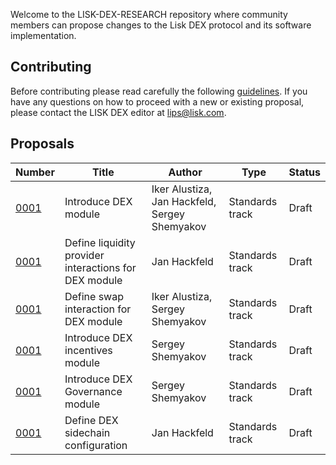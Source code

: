 Welcome to the LISK-DEX-RESEARCH repository where community members can propose changes to the Lisk DEX protocol and its software implementation.
## Contributing
Before contributing please read carefully the following [guidelines](proposals/lip-0001.md).
If you have any questions on how to proceed with a new or existing proposal, please contact the LISK DEX editor at [lips@lisk.com](lips@lisk.com).
## Proposals
| Number | Title | Author | Type | Status |
|--------|-------|--------|------|--------|
| [0001](proposals/lip-0001.md) | Introduce DEX module | Iker Alustiza, Jan Hackfeld, Sergey Shemyakov | Standards track | Draft |
| [0001](proposals/lip-0001.md) | Define liquidity provider interactions for DEX module | Jan Hackfeld | Standards track | Draft |
| [0001](proposals/lip-0001.md) | Define swap interaction for DEX module | Iker Alustiza, Sergey Shemyakov| Standards track | Draft |
| [0001](proposals/lip-0001.md) | Introduce DEX incentives module | Sergey Shemyakov | Standards track | Draft |
| [0001](proposals/lip-0001.md) | Introduce DEX Governance module | Sergey Shemyakov | Standards track | Draft |
| [0001](proposals/lip-0001.md) | Define DEX sidechain configuration | Jan Hackfeld | Standards track | Draft |